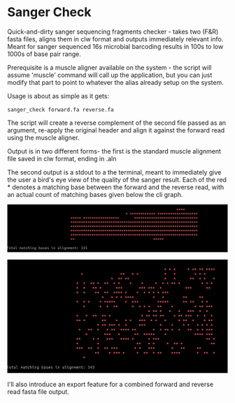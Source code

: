 # Sanger Check
Quick-and-dirty sanger sequencing fragments checker - takes two (F&amp;R) fasta files, aligns them in clw format and outputs immediately relevant info. Meant for sanger sequenced 16s microbial barcoding results in 100s to low 1000s of base pair range.

Prerequisite is a muscle aligner available on the system - the script will assume 'muscle' command will call up the application, but you can just modify that part to point to whatever the alias already setup on the system.

Usage is about as simple as it gets:

```
sanger_check forward.fa reverse.fa 
```

The script will create a reverse complement of the second file passed as an argument, re-apply the original header and align it against the forward read using the muscle aligner.

Output is in two different forms- the first is the standard muscle alignment file saved in clw format, ending in .aln

The second output is a stdout to a the terminal, meant to immediately give the user a bird's eye view of the quality of the sanger result. Each of the red * denotes a matching base between the forward and the reverse read, with an actual count of matching bases given below the cli graph.

![Here's an example of a decent sanger output](./image/p1.png)

![And here's an example of a sanger output that will definitely needs a redo](./image/e1.png)

I'll also introduce an export feature for a combined forward and reverse read fasta file output. 
